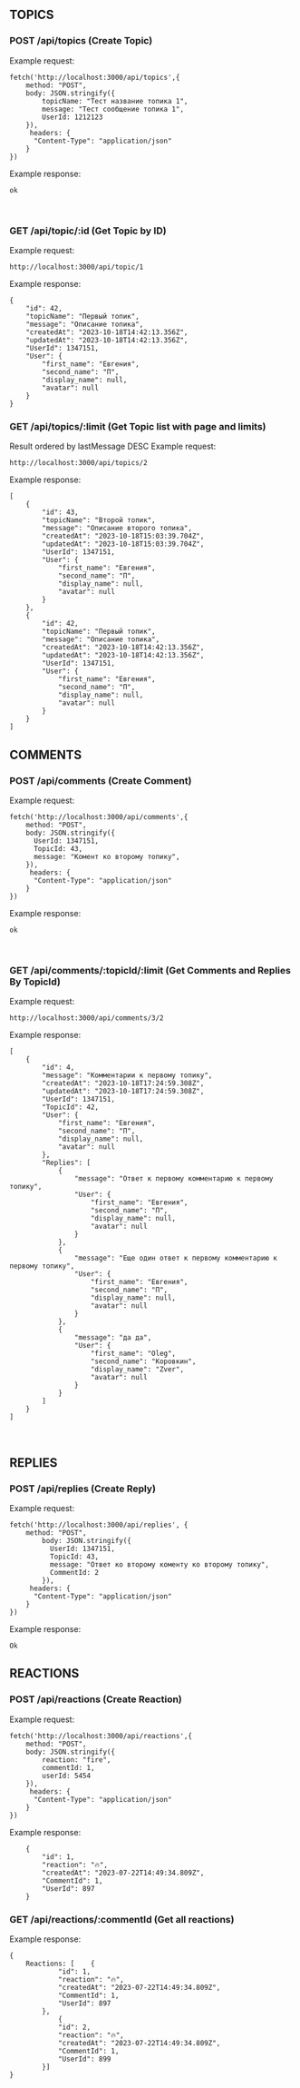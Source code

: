 ## TOPICS

### POST /api/topics (Create Topic)

Example request:

```
fetch('http://localhost:3000/api/topics',{
	method: "POST",
	body: JSON.stringify({
        topicName: "Тест название топика 1", 
        message: "Тест сообщение топика 1",
        UserId: 1212123
	}),
	 headers: {
      "Content-Type": "application/json"
    }
})
```
Example response:
```
ok
```

<br>

### GET /api/topic/:id (Get Topic by ID)

Example request:

```
http://localhost:3000/api/topic/1
```

Example response:
```
{
    "id": 42,
    "topicName": "Первый топик",
    "message": "Описание топика",
    "createdAt": "2023-10-18T14:42:13.356Z",
    "updatedAt": "2023-10-18T14:42:13.356Z",
    "UserId": 1347151,
    "User": {
        "first_name": "Евгения",
        "second_name": "П",
        "display_name": null,
        "avatar": null
    }
}

```


### GET /api/topics/:limit (Get Topic list with page and limits)

Result ordered by lastMessage DESC
Example request:
```
http://localhost:3000/api/topics/2
```
Example response:

```
[
    {
        "id": 43,
        "topicName": "Второй топик",
        "message": "Описание второго топика",
        "createdAt": "2023-10-18T15:03:39.704Z",
        "updatedAt": "2023-10-18T15:03:39.704Z",
        "UserId": 1347151,
        "User": {
            "first_name": "Евгения",
            "second_name": "П",
            "display_name": null,
            "avatar": null
        }
    },
    {
        "id": 42,
        "topicName": "Первый топик",
        "message": "Описание топика",
        "createdAt": "2023-10-18T14:42:13.356Z",
        "updatedAt": "2023-10-18T14:42:13.356Z",
        "UserId": 1347151,
        "User": {
            "first_name": "Евгения",
            "second_name": "П",
            "display_name": null,
            "avatar": null
        }
    }
]
```

## COMMENTS

### POST /api/comments (Create Comment)

Example request:
```
fetch('http://localhost:3000/api/comments',{
	method: "POST",
	body: JSON.stringify({
      UserId: 1347151,
      TopicId: 43,
      message: "Комент ко второму топику",
	}),
	 headers: {
      "Content-Type": "application/json"
    }
})
```
Example response:
```
ok
```

<br>

### GET /api/comments/:topicId/:limit (Get Comments and Replies By TopicId)

Example request:

```
http://localhost:3000/api/comments/3/2
```

Example response:
```
[
    {
        "id": 4,
        "message": "Комментарии к первому топику",
        "createdAt": "2023-10-18T17:24:59.308Z",
        "updatedAt": "2023-10-18T17:24:59.308Z",
        "UserId": 1347151,
        "TopicId": 42,
        "User": {
            "first_name": "Евгения",
            "second_name": "П",
            "display_name": null,
            "avatar": null
        },
        "Replies": [
            {
                "message": "Ответ к первому комментарию к первому топику",
                "User": {
                    "first_name": "Евгения",
                    "second_name": "П",
                    "display_name": null,
                    "avatar": null
                }
            },
            {
                "message": "Еще один ответ к первому комментарию к первому топику",
                "User": {
                    "first_name": "Евгения",
                    "second_name": "П",
                    "display_name": null,
                    "avatar": null
                }
            },
            {
                "message": "да да",
                "User": {
                    "first_name": "Oleg",
                    "second_name": "Коровкин",
                    "display_name": "Zver",
                    "avatar": null
                }
            }
        ]
    }
]
```

<br>

## REPLIES

### POST /api/replies (Create Reply)

Example request:

```
fetch('http://localhost:3000/api/replies', {
	method: "POST",
		body: JSON.stringify({
          UserId: 1347151,
          TopicId: 43,
          message: "Ответ ко второму коменту ко второму топику",
          CommentId: 2
	    }),
	 headers: {
      "Content-Type": "application/json"
    }
})
```

Example response:

```
Ok
```

## REACTIONS

### POST /api/reactions (Create Reaction)

Example request:

```
fetch('http://localhost:3000/api/reactions',{
	method: "POST",
	body: JSON.stringify({
        reaction: "fire", 
        commentId: 1,
        userId: 5454
	}),
	 headers: {
      "Content-Type": "application/json"
    }
})
```

Example response:

```
    {
        "id": 1,
        "reaction": "🔥",
        "createdAt": "2023-07-22T14:49:34.809Z",
        "CommentId": 1,
        "UserId": 897
    }
```

### GET /api/reactions/:commentId (Get all reactions)

Example response:
```
{
    Reactions: [    {
            "id": 1,
            "reaction": "🔥",
            "createdAt": "2023-07-22T14:49:34.809Z",
            "CommentId": 1,
            "UserId": 897
        },
            {
            "id": 2,
            "reaction": "🔥",
            "createdAt": "2023-07-22T14:49:34.809Z",
            "CommentId": 1,
            "UserId": 899
        }]
}
```
<br>

